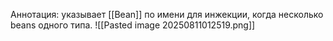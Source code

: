Аннотация: указывает [[Bean]] по имени для инжекции, когда несколько beans одного типа.
![[Pasted image 20250811012519.png]]